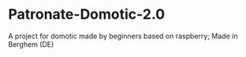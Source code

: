 # Patronate-Domotic-2.0
A project for domotic made by beginners based on raspberry; Made in Berghem (DE)
